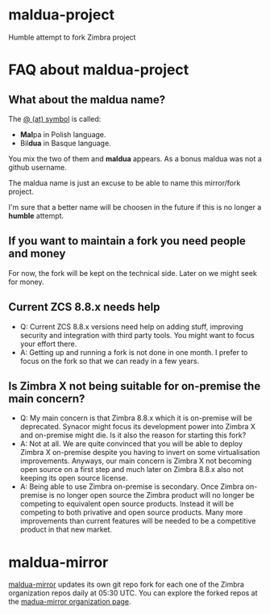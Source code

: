 # maldua-project
Humble attempt to fork Zimbra project

# FAQ about maldua-project
## What about the maldua name?
The [@ (at) symbol](https://en.wikipedia.org/wiki/At_sign) is called:
 - **Mal**pa in Polish language.
 - Bil**dua** in Basque language.
 
 You mix the two of them and **maldua** appears.
 As a bonus maldua was not a github username.
 
 The maldua name is just an excuse to be able to name this mirror/fork project.
 
 I'm sure that a better name will be choosen in the future if this is no longer a **humble** attempt.
 ## If you want to maintain a fork you need people and money
 For now, the fork will be kept on the technical side. Later on we might seek for money.
 ## Current ZCS 8.8.x needs help
  - Q: Current ZCS 8.8.x versions need help on adding stuff, improving security and integration with third party tools. You might want to focus your effort there.
  - A: Getting up and running a fork is not done in one month. I prefer to focus on the fork so that we can ready in a few years.
 ## Is Zimbra X not being suitable for on-premise the main concern?
  - Q: My main concern is that Zimbra 8.8.x which it is on-premise will be deprecated. Synacor might focus its development power into Zimbra X and on-premise might die. Is it also the reason for starting this fork?
  - A: Not at all. We are quite convinced that you will be able to deploy Zimbra X on-premise despite you having to invert on some virtualisation improvements. Anyways, our main concern is Zimbra X not becoming open source on a first step and much later on Zimbra 8.8.x also not keeping its open source license.
  - A: Being able to use Zimbra on-premise is secondary. Once Zimbra on-premise is no longer open source the Zimbra product will no longer be competing to equivalent open source products. Instead it will be competing to both privative and open source products. Many more improvements than current features will be needed to be a competitive product in that new market.

# maldua-mirror
[maldua-mirror](https://github.com/maldua-mirror/maldua-mirror) updates its own git repo fork for each one of the Zimbra organization repos daily at 05:30 UTC. You can explore the forked repos at the [madua-mirror organization page](https://github.com/maldua-mirror).
